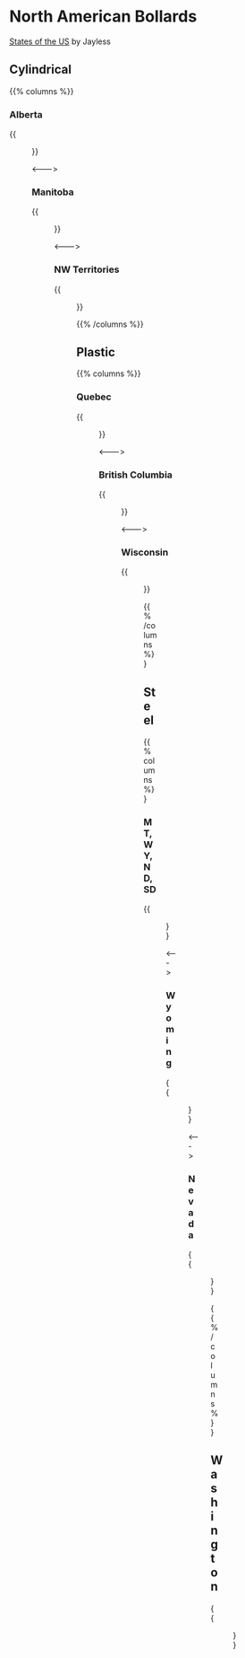 # North American Bollards

[States of the US](https://docs.google.com/document/d/14A6H1kXOuWGYRSjUWiVqKz4jDMZReedCJr5fUtv-pJs/edit?tab=t.0#heading=h.83nr7vj8gug5) by Jayless

## Cylindrical

{{% columns %}}

### Alberta

{{<figure src="bollard-ab.png" caption="" class="img-md">}}

<--->

### Manitoba

{{<figure src="bollard-mani.png" caption="sometimes no orange" class="img-md">}}

<--->

### NW Territories

{{<figure src="bollard-nt.png" caption="shorter white" class="img-md">}}

{{% /columns %}}

## Plastic

{{% columns %}}

### Quebec
 
{{<figure src="bollard-quebec.png" caption="red or green reflector" class="img-md">}}

<--->

### British Columbia
 
{{<figure src="bollard-bc.png" caption="" class="img-md">}}

<--->

### Wisconsin

{{<figure src="bollard-wi.png" caption="" class="img-md">}}

{{% /columns %}}

## Steel

{{% columns %}}

### MT, WY, ND, SD

{{<figure src="bollard-diamond.png" caption="diamond" class="img-md">}}

<--->

### Wyoming

{{<figure src="bollard-wy.png" caption="round with paint" class="img-md">}}

<--->

### Nevada

{{<figure src="bollard-nv.png" caption="" class="img-md">}}

{{% /columns %}}

## Washington

{{<figure src="bollard-wa.png" caption="one or two reflector" class="img-md">}}



